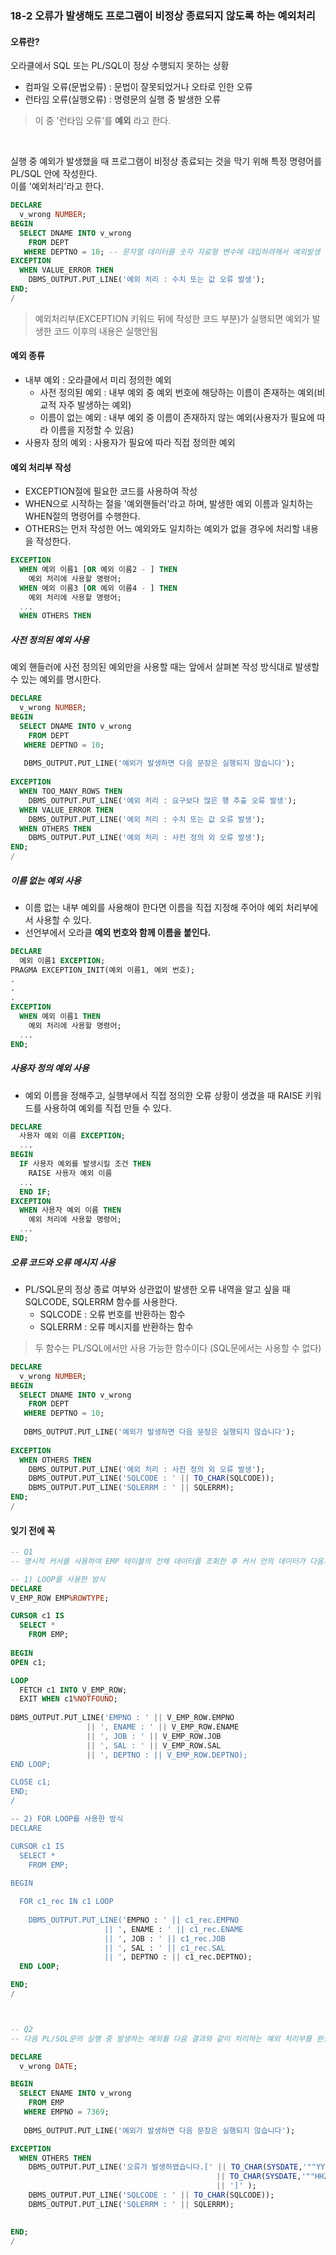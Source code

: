 ### 18-2 오류가 발생해도 프로그램이 비정상 종료되지 않도록 하는 예외처리
#### 오류란?
오라클에서 SQL 또는 PL/SQL이 정상 수행되지 못하는 상황       
- 컴파일 오류(문법오류) : 문법이 잘못되었거나 오타로 인한 오류     
- 런타임 오류(실행오류) : 명령문의 실행 중 발생한 오류     
> 이 중 '런타임 오류'를 **예외** 라고 한다.      

<br>

실행 중 예외가 발생했을 때 프로그램이 비정상 종료되는 것을 막기 위해 특정 명령어를 PL/SQL 안에 작성한다.     
이를 '예외처리'라고 한다.    

```sql
DECLARE
  v_wrong NUMBER;
BEGIN
  SELECT DNAME INTO v_wrong
    FROM DEPT
   WHERE DEPTNO = 10; -- 문자열 데이터를 숫자 자료형 변수에 대입하려해서 예외발생
EXCEPTION
  WHEN VALUE_ERROR THEN
    DBMS_OUTPUT.PUT_LINE('예외 처리 : 수치 또는 값 오류 발생');
END;
/
```
> 예외처리부(EXCEPTION 키워드 뒤에 작성한 코드 부분)가 실행되면 예외가 발생한 코드 이후의 내용은 실행안됨     

#### 예외 종류
- 내부 예외 : 오라클에서 미리 정의한 예외    
  - 사전 정의된 예외 : 내부 예외 중 예외 번호에 해당하는 이름이 존재하는 예외(비교적 자주 발생하는 예외)      
  - 이름이 없는 예외 : 내부 예외 중 이름이 존재하지 않는 예외(사용자가 필요에 따라 이름을 지정할 수 있음)
- 사용자 정의 예외 : 사용자가 필요에 따라 직접 정의한 예외

#### 예외 처리부 작성
- EXCEPTION절에 필요한 코드를 사용하여 작성     
- WHEN으로 시작하는 절을 '예외핸들러'라고 하며, 발생한 예외 이름과 일치하는 WHEN절의 명령어를 수행한다.      
- OTHERS는 먼저 작성한 어느 예외와도 일치하는 예외가 없을 경우에 처리할 내용을 작성한다.     

```sql
EXCEPTION 
  WHEN 예외 이름1 [OR 예외 이름2 - ] THEN
    예외 처리에 사용할 명령어;
  WHEN 예외 이름3 [OR 예외 이름4 - ] THEN
    예외 처리에 사용할 명령어;
  ...
  WHEN OTHERS THEN
```

##### 사전 정의된 예외 사용
예외 핸들러에 사전 정의된 예외만을 사용할 때는 앞에서 살펴본 작성 방식대로 발생할 수 있는 예외를 명시한다.    
```sql
DECLARE
  v_wrong NUMBER;
BEGIN
  SELECT DNAME INTO v_wrong
    FROM DEPT
   WHERE DEPTNO = 10; 
   
   DBMS_OUTPUT.PUT_LINE('예외가 발생하면 다음 문장은 실행되지 않습니다');
   
EXCEPTION
  WHEN TOO_MANY_ROWS THEN
    DBMS_OUTPUT.PUT_LINE('예외 처리 : 요구보다 많은 행 추출 오류 발생');
  WHEN VALUE_ERROR THEN
    DBMS_OUTPUT.PUT_LINE('예외 처리 : 수치 또는 값 오류 발생');
  WHEN OTHERS THEN
    DBMS_OUTPUT.PUT_LINE('예외 처리 : 사전 정의 외 오류 발생');
END;
/
```

##### 이름 없는 예외 사용
- 이름 없는 내부 예외를 사용해야 한다면 이름을 직접 지정해 주어야 예외 처리부에서 사용할 수 있다.     
- 선언부에서 오라클 **예외 번호와 함께 이름을 붙인다.**    

```sql
DECLARE
  예외 이름1 EXCEPTION;
PRAGMA EXCEPTION_INIT(예외 이름1, 예외 번호);
.
.
.
EXCEPTION
  WHEN 예외 이름1 THEN
    예외 처리에 사용할 명령어;
  ...
END;  
```

##### 사용자 정의 예외 사용
- 예외 이름을 정해주고, 실행부에서 직접 정의한 오류 상황이 생겼을 때 RAISE 키워드를 사용하여 예외를 직접 만들 수 있다.     

```sql
DECLARE
  사용자 예외 이름 EXCEPTION;
  ...
BEGIN
  IF 사용자 예외를 발생시킬 조건 THEN
    RAISE 사용자 예외 이름
  ...
  END IF;
EXCEPTION
  WHEN 사용자 예외 이름 THEN
    예외 처리에 사용할 명령어;
  ...
END;  
```

##### 오류 코드와 오류 메시지 사용
- PL/SQL문의 정상 종료 여부와 상관없이 발생한 오류 내역을 알고 싶을 때 SQLCODE, SQLERRM 함수를 사용한다.     
  - SQLCODE : 오류 번호를 반환하는 함수    
  - SQLERRM : 오류 메시지를 반환하는 함수     
> 두 함수는 PL/SQL에서만 사용 가능한 함수이다 (SQL문에서는 사용할 수 없다)     

```sql
DECLARE
  v_wrong NUMBER;
BEGIN
  SELECT DNAME INTO v_wrong
    FROM DEPT
   WHERE DEPTNO = 10; 
   
   DBMS_OUTPUT.PUT_LINE('예외가 발생하면 다음 문장은 실행되지 않습니다');
   
EXCEPTION
  WHEN OTHERS THEN
    DBMS_OUTPUT.PUT_LINE('예외 처리 : 사전 정의 외 오류 발생');
    DBMS_OUTPUT.PUT_LINE('SQLCODE : ' || TO_CHAR(SQLCODE));
    DBMS_OUTPUT.PUT_LINE('SQLERRM : ' || SQLERRM);
END;
/
```

#### 잊기 전에 꼭
```sql
-- Q1
-- 명시적 커서를 사용하여 EMP 테이블의 전체 데이터를 조회한 후 커서 안의 데이터가 다음과 같이 출력되도록 PL/SQL문을 작성해 보세요.     

-- 1) LOOP를 사용한 방식
DECLARE
V_EMP_ROW EMP%ROWTYPE;

CURSOR c1 IS
  SELECT *
    FROM EMP;
    
BEGIN
OPEN c1;

LOOP
  FETCH c1 INTO V_EMP_ROW;
  EXIT WHEN c1%NOTFOUND;
  
DBMS_OUTPUT.PUT_LINE('EMPNO : ' || V_EMP_ROW.EMPNO
                 || ', ENAME : ' || V_EMP_ROW.ENAME
                 || ', JOB : ' || V_EMP_ROW.JOB
                 || ', SAL : ' || V_EMP_ROW.SAL
                 || ', DEPTNO : || V_EMP_ROW.DEPTNO);
END LOOP;            

CLOSE c1;
END;
/

-- 2) FOR LOOP를 사용한 방식
DECLARE

CURSOR c1 IS
  SELECT *
    FROM EMP;
    
BEGIN

  FOR c1_rec IN c1 LOOP
  
    DBMS_OUTPUT.PUT_LINE('EMPNO : ' || c1_rec.EMPNO
                     || ', ENAME : ' || c1_rec.ENAME
                     || ', JOB : ' || c1_rec.JOB
                     || ', SAL : ' || c1_rec.SAL
                     || ', DEPTNO : || c1_rec.DEPTNO);
  END LOOP;            

END;
/



-- Q2
-- 다음 PL/SQL문의 실행 중 발생하는 예외를 다음 결과와 같이 처리하는 예외 처리부를 완성하세요.

DECLARE
  v_wrong DATE;

BEGIN
  SELECT ENAME INTO v_wrong
    FROM EMP
   WHERE EMPNO = 7369;
   
   DBMS_OUTPUT.PUT_LINE('예외가 발생하면 다음 문장은 실행되지 않습니다');

EXCEPTION
  WHEN OTHERS THEN
    DBMS_OUTPUT.PUT_LINE('오류가 발생하였습니다.[' || TO_CHAR(SYSDATE,'""YYYY"년 "MM"월 "DD"일"') 
                                              || TO_CHAR(SYSDATE,'""HH24"시 "MI"분 "SS"초"') 
                                              || ']' );
    DBMS_OUTPUT.PUT_LINE('SQLCODE : ' || TO_CHAR(SQLCODE));
    DBMS_OUTPUT.PUT_LINE('SQLERRM : ' || SQLERRM);
    

END;
/ 
```











